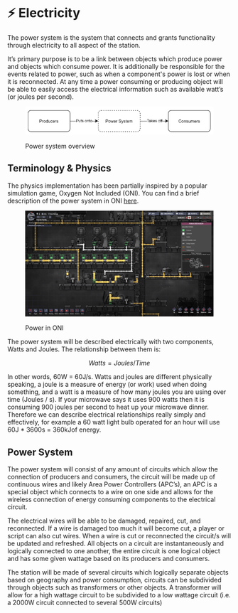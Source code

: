 # ⚡ Electricity

The power system is the system that connects and grants functionality through electricity to all aspect of the station.

It’s primary purpose is to be a link between objects which produce power and objects which consume power. It is additionally be responsible for the events related to power, such as when a component's power is lost or when it is reconnected. At any time a power consuming or producing object will be able to easily access the electrical information such as available watt’s (or joules per second).

<figure><img src="../../.gitbook/assets/image (13).png" alt=""><figcaption><p>Power system overview</p></figcaption></figure>

## Terminology & Physics <img src="https://lh3.googleusercontent.com/Gu82RVgvMEJshQ79i0fFAW66sFtgTQLpF0AfwWAyR1F3l7HRUfMEF4FfTpmX8vjrk_9rxG7ehL-0jjHLnOS2A6S8CC0wLM7EWRi5OGGk5-j8qg-7am-LlKL4CxpPE6MiTQBYwsnmByIs66rAcKTFVw" alt="" data-size="line">

The physics implementation has been partially inspired by a popular simulation game, Oxygen Not Included (ONI). You can find a brief description of the power system in ONI [here](https://oxygennotincluded.fandom.com/wiki/Guide/Power\_Circuits).

<figure><img src="../../.gitbook/assets/image (4).png" alt=""><figcaption><p>Power in ONI</p></figcaption></figure>

The power system will be described electrically with two components, Watts and Joules. The relationship between them is:

$$
Watts = Joules/Time
$$

In other words, 60W = 60J/s. Watts and joules are different physically speaking, a joule is a measure of energy (or work) used when doing something, and a watt is a measure of how many joules you are using over time (Joules / s). If your microwave says it uses 900 watts then it is consuming 900 joules per second to heat up your microwave dinner. Therefore we can describe electrical relationships really simply and effectively, for example a 60 watt light bulb operated for an hour will use 60J \* 3600s = 360kJof energy.

## Power System <img src="https://lh3.googleusercontent.com/Gu82RVgvMEJshQ79i0fFAW66sFtgTQLpF0AfwWAyR1F3l7HRUfMEF4FfTpmX8vjrk_9rxG7ehL-0jjHLnOS2A6S8CC0wLM7EWRi5OGGk5-j8qg-7am-LlKL4CxpPE6MiTQBYwsnmByIs66rAcKTFVw" alt="" data-size="line">

The power system will consist of any amount of circuits which allow the connection of producers and consumers, the circuit will be made up of continuous wires and likely Area Power Controllers (APC’s), an APC is a special object which connects to a wire on one side and allows for the wireless connection of energy consuming components to the electrical circuit.

The electrical wires will be able to be damaged, repaired, cut, and reconnected. If a wire is damaged too much it will become cut, a player or script can also cut wires. When a wire is cut or reconnected the circuit/s will be updated and refreshed. All objects on a circuit are instantaneously and logically connected to one another, the entire circuit is one logical object and has some given wattage based on its producers and consumers.

The station will be made of several circuits which logically separate objects based on geography and power consumption, circuits can be subdivided through objects such as transformers or other objects. A transformer will allow for a high wattage circuit to be subdivided to a low wattage circuit (i.e. a 2000W circuit connected to several 500W circuits)
